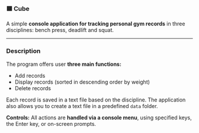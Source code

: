 ### 🟥 Cube



A simple **console application for tracking personal gym records** in three disciplines: bench press, deadlift and squat.

---

### Description

The program offers user **three main functions:**

- Add records  
- Display records (sorted in descending order by weight)  
- Delete records  

Each record is saved in a text file based on the discipline. The application also allows you to create a text file in a predefined `data` folder.

**Controls:** All actions are **handled via a console menu**, using specified keys, the Enter key, or on-screen prompts.
